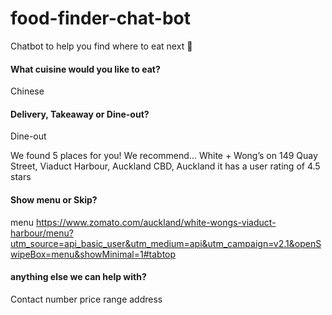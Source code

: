 # food-finder-chat-bot
Chatbot to help you find where to eat next 🍕

#### What cuisine would you like to eat?
Chinese

#### Delivery, Takeaway or Dine-out?
Dine-out

We found 5 places for you!
We recommend...
White + Wong’s on 149 Quay Street, Viaduct Harbour, Auckland CBD, Auckland
it has a user rating of 4.5 stars

#### Show menu or Skip?
menu
https://www.zomato.com/auckland/white-wongs-viaduct-harbour/menu?utm_source=api_basic_user&utm_medium=api&utm_campaign=v2.1&openSwipeBox=menu&showMinimal=1#tabtop

#### anything else we can help with?
Contact number
price range
address
